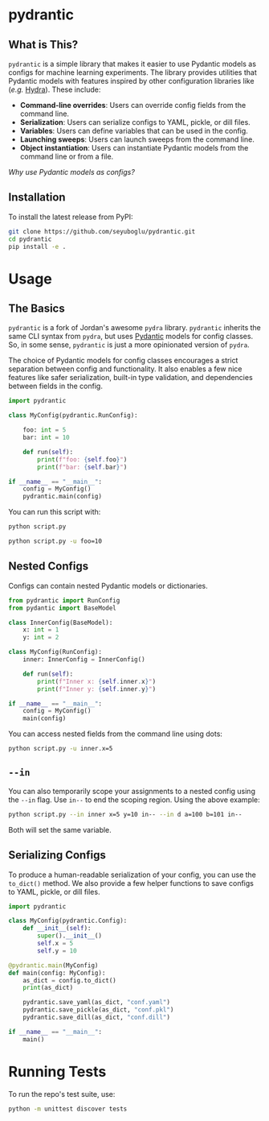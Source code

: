# pydrantic

## What is This?
`pydrantic` is a simple library that makes it easier to use Pydantic models as configs for machine learning experiments. 
The library provides utilities that Pydantic models with features inspired by other configuration libraries like (*e.g.* [Hydra](https://hydra.cc/)). These include:

- **Command-line overrides**: Users can override config fields from the command line.
- **Serialization**: Users can serialize configs to YAML, pickle, or dill files.
- **Variables**: Users can define variables that can be used in the config.
- **Launching sweeps**: Users can launch sweeps from the command line.
- **Object instantiation**: Users can instantiate Pydantic models from the command line or from a file.

*Why use Pydantic models as configs?*


## Installation

To install the latest release from PyPI:
```bash
git clone https://github.com/seyuboglu/pydrantic.git
cd pydrantic
pip install -e .
```


# Usage

## The Basics

`pydrantic` is a fork of Jordan's awesome `pydra` library. 
`pydrantic` inherits the same CLI syntax from `pydra`, but uses [Pydantic](https://docs.pydantic.dev/latest/) models for config classes.
So, in some sense, `pydrantic` is just a more opinionated version of `pydra`. 

The choice of Pydantic models for config classes encourages a strict separation between config and functionality. It also enables a few nice features like safer serialization, built-in type validation, and dependencies between fields in the config.

```python
import pydrantic

class MyConfig(pydrantic.RunConfig):

    foo: int = 5
    bar: int = 10

    def run(self):
        print(f"foo: {self.foo}")
        print(f"bar: {self.bar}")

if __name__ == "__main__":
    config = MyConfig()
    pydrantic.main(config)
```



You can run this script with:

```bash
python script.py

python script.py -u foo=10
```


## Nested Configs

Configs can contain nested Pydantic models or dictionaries.

```python
from pydrantic import RunConfig
from pydantic import BaseModel

class InnerConfig(BaseModel):
    x: int = 1
    y: int = 2

class MyConfig(RunConfig):
    inner: InnerConfig = InnerConfig()

    def run(self):
        print(f"Inner x: {self.inner.x}")
        print(f"Inner y: {self.inner.y}")

if __name__ == "__main__":
    config = MyConfig()
    main(config)
```

You can access nested fields from the command line using dots:

```bash
python script.py -u inner.x=5
```

## `--in`

You can also temporarily scope your assignments to a nested config using the `--in` flag. Use `in--` to end the scoping region. Using the above example:

```bash
python script.py --in inner x=5 y=10 in-- --in d a=100 b=101 in--
```


Both will set the same variable.


## Serializing Configs

To produce a human-readable serialization of your config, you can use the `to_dict()` method. We also provide a few helper functions to save configs to YAML, pickle, or dill files.

```python
import pydrantic

class MyConfig(pydrantic.Config):
    def __init__(self):
        super().__init__()
        self.x = 5
        self.y = 10

@pydrantic.main(MyConfig)
def main(config: MyConfig):
    as_dict = config.to_dict()
    print(as_dict)

    pydrantic.save_yaml(as_dict, "conf.yaml")
    pydrantic.save_pickle(as_dict, "conf.pkl")
    pydrantic.save_dill(as_dict, "conf.dill")

if __name__ == "__main__":
    main()
```

# Running Tests

To run the repo's test suite, use:

```bash
python -m unittest discover tests
```